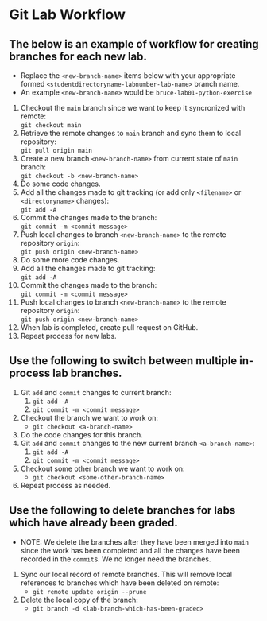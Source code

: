 # Git Lab Workflow

## The below is an example of workflow for creating branches for each new lab.

* Replace the `<new-branch-name>` items below with your appropriate formed `<studentdirectoryname-labnumber-lab-name>` branch name.
* An example `<new-branch-name>` would be `bruce-lab01-python-exercise`

1. Checkout the `main` branch since we want to keep it syncronized with remote:  
    `git checkout main`
1. Retrieve the remote changes to `main` branch and sync them to local repository:  
    `git pull origin main`
1. Create a new branch `<new-branch-name>` from current state of `main` branch:  
    `git checkout -b <new-branch-name>`
1. Do some code changes.
1. Add all the changes made to git tracking (or add only `<filename>` or `<directoryname>` changes):  
    `git add -A`
1. Commit the changes made to the branch:  
    `git commit -m <commit message>`
1. Push local changes to branch `<new-branch-name>` to the remote repository `origin`:  
    `git push origin <new-branch-name>`
1. Do some more code changes.
1. Add all the changes made to git tracking:  
    `git add -A`
1. Commit the changes made to the branch:  
    `git commit -m <commit message>`
1. Push local changes to branch `<new-branch-name>` to the remote repository `origin`:  
    `git push origin <new-branch-name>`
1. When lab is completed, create pull request on GitHub.
1. Repeat process for new labs.

## Use the following to switch between multiple in-process lab branches.

1. Git `add` and `commit` changes to current branch:  
    1. `git add -A`
    1. `git commit -m <commit message>`
1. Checkout the branch we want to work on:  
    * `git checkout <a-branch-name>`
1. Do the code changes for this branch.
1. Git `add` and `commit` changes to the new current branch `<a-branch-name>`:  
    1. `git add -A`
    1. `git commit -m <commit message>`
1. Checkout some other branch we want to work on:  
    * `git checkout <some-other-branch-name>`
1. Repeat process as needed.

## Use the following to delete branches for labs which have already been graded.
* NOTE: We delete the branches after they have been merged into `main` since the work has been completed and all the changes have been recorded in the `commit`s. We no longer need the branches.

1. Sync our local record of remote branches. This will remove local references to branches which have been deleted on remote:  
    * `git remote update origin --prune`
1. Delete the local copy of the branch:  
    * `git branch -d <lab-branch-which-has-been-graded>`
